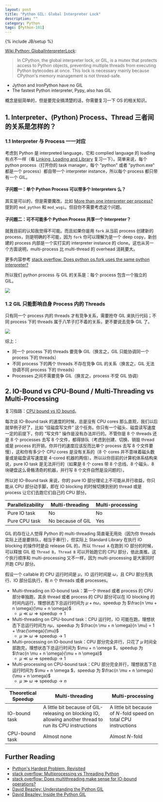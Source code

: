 ```yaml
---
layout: post
title: "Python GIL: Global Interpreter Lock"
description: ""
category: Python
tags: [Python-101]
---
```

{% include JB/setup %}

[GIL-vs-Process]: https://farm5.staticflickr.com/4362/36824252206_bd6fe5a2e6_z_d.jpg
[GIL-vs-Thread]: https://farm5.staticflickr.com/4434/36872027291_1003ba8dc5_z_d.jpg

[Wiki Python: GlobalInterpreterLock](https://wiki.python.org/moin/GlobalInterpreterLock):

> In CPython, the global interpreter lock, or GIL, is a mutex that protects access to Python objects, preventing multiple threads from executing Python bytecodes at once. This lock is necessary mainly because CPython's memory management is not thread-safe.

- Jython and IronPython have no GIL
- The fastest Python interpreter, Pypy, also has GIL

概念是挺简单的，但是要完全搞清楚的话，你需要复习一下 OS 的相关知识。

## 1. Interpreter、(Python) Process、Thread 三者间的关系是怎样的？

### 1.1 Interpreter 与 Process 一一对应

考虑到 Python 是 interpreted language，它和 complied language 的 loading 有点不一样（看 [Linking, Loading and Library](/os/2016/06/29/linking-loading-and-library) 复习一下）。简单来说，每个 python process（打开你的 task manager，每个 "python" 或者 "python.exe" 都是一个 process）都自带一个 interpreter instance，所以每个 process 都只带有一个 GIL。

#### 子问题一：单个 Python Process 可以带多个 Interpreters 么？

其实是可以的，但是需要魔改。比如 [More than one interpreter per process?](https://bytes.com/topic/python/answers/750015-more-than-one-interpreter-per-process) 提到的 `mod_python` 和 `mod_wsgi`。但目你不需要考虑这个问题。

#### 子问题二：可不可能多个 Python Process 共享一个 Interpreter？

就我目前的认知我觉得不可能。而且如果你是用 `fork` 从当前 process 创建新的 process，则是明确的不可能，因为 `fork` 你可以理解为是一个 deep copy，新创建的 process 内部是一个实打实的 interpreter instance 的 clone。这也从另一个方面说明，multi-process 比 multi-thread 的 overhead 消耗要大。

更多内容参考 [stack overflow: Does python os.fork uses the same python interpreter?](https://stackoverflow.com/questions/30157895/does-python-os-fork-uses-the-same-python-interpreter)

所以我们 python process 与 GIL 的关系是：每个 process 包含一个独立的 GIL。

![][GIL-vs-Process]

### 1.2 GIL 只能影响自身 Process 内的 Threads

只有同一个 process 内的 threads 才有竞争关系，需要抢夺 GIL 来执行代码；不同 process 下的 threads 属于八竿子打不着的关系，更不要说去竞争 GIL 了。

![][GIL-vs-Thread]

综上：

- 同一个 process 下的 threads 要竞争 GIL（换言之，GIL 只能协调同一个 process 下的 threads）
- 不同 process 下的两个 threads 不存在竞争 GIL 的关系（换言之，GIL 无法协调不同 process 下的 threads）
- Processes 之间不需要竞争 GIL（换言之，process 不受 GIL 协调）

## 2. IO-Bound vs CPU-Bound / Multi-Threading vs Multi-Processing

复习指路：[CPU bound vs IO bound](/os/2017/03/20/cpu-bound-vs-io-bound)。

每次谈 IO-Bound task 的速度的时候，总是没有 CPU cores 那么直观，我们以后就举例子好了，比如 “往磁盘写文件” 这个任务。你只有一个磁头、磁盘读写速度一定的前提下，你的 “写文件” 操作是没有办法并行的。不管你是 8 个 threads 还是 8 个 processes 去写 8 个文件，都得排队（考虑到创建、切换、销毁 thread 或是 process 的开销，你并行的速度应该反而比单个 process 去写 8 个文件要慢），这和你有多少个 CPU cores 是没有关系的（8 个 cores 并不意味着磁头数量或是磁盘读写速度是 4-cored 机器的两倍）。所以以你目前的计算机体系结构来说，pure IO task 是无法并行的（如果是 8 个 cores 带 8 个总线、8 个磁头、8 块硬盘这么骨骼清奇的机器，并行写 8 个文件自然是没问题的）。

所以对 IO-Bound task 来说，你的 pure IO 部分理论上不可能从并行收益，你只能从 CPU 部分动手脚，即在 IO blocking 的时候切换到别的 thread 或是 process 让它们去跑它们自己的 CPU 部分。

| Parallelizability | Multi-threading   | Multi-processing |
|-------------------|-------------------|------------------|
| Pure IO task      | No                | No               |
| Pure CPU task     | No because of GIL | Yes              |

GIL 的存在让人觉得 Python 的 multi-threading 简直毫无用处（因为你 threads 实际上还是要排队，相当于串行），但实际上 Standard Library 在执行 IO blocking 的操作时是会 release GIL 的，所以 `Thread A` 在跑到 IO 部分的时候，可以释放 GIL 给 `Thread B`，`Thread B` 可以开始跑它的 CPU 部分，依此类推。这个执行顺序和 multi-processing 又不一样，因为 multi-processing 是大家同时开跑 CPU 部分。

假设一个 callable 的 CPU 运行时间是 $\mu$，IO 运行时间是 $\omega$，且 CPU 部分先执行、IO 部分后执行，有 $n$ 个 threads 或者 processes。

- Multi-threading on IO-bound task：第一个 thread 或者 process 的 CPU 部分单独跑，其余 thread 或者 process 的 CPU 部分可以在 IO blocking 的时间内运行，理想状态下总运行时间为 $\mu + n \omega$，speedup 为 $\frac{n \mu + n \omega}{\mu + n \omega}$
    - $\mu \ll \omega \Rightarrow \text{speedup} \to 1$ 
- Multi-threading on CPU-bound task：CPU 运行时，IO 可能在跑，理想状态下总运行时间为 $n \mu$，speedup 为 $\frac{n \mu + n \omega}{n \mu} = 1 + \frac{\omega}{\mu}$
    - $\mu \gg \omega \Rightarrow \text{speedup} \to 1$ 
- Multi-processing on IO-bound task：CPU 部分完全并行，只花了 $\mu$ 时间全部跑完，理想状态下总运行时间为 $\mu + n \omega $，speedup 为 $\frac{n \mu + n \omega}{\mu + n \omega}$
    - $\mu \ll \omega \Rightarrow \text{speedup} \to 1$ 
- Multi-processing on CPU-bound task：CPU 部分完全并行，理想状态下总运行时间为 $\mu + n \omega $，speedup 为 $\frac{n \mu + n \omega}{\mu + n \omega}$
    - $\mu \gg \omega \Rightarrow \text{speedup} \to n$ 

| Theoretical Speedup | Multi-threading                                                                                           | Multi-processing                       |
|---------------------|-----------------------------------------------------------------------------------------------------------|----------------------------------------|
| IO-bound task       | A little bit because of GIL-releasing on blocking IO, allowing another thread to run its CPU instructions | A little bit because of $N$-fold speed on total CPU instructions |
| CPU-bound task      | Almost none                                                                                               | Almost $N$-fold                        |

## Further Reading

- [Python's Hardest Problem, Revisited](https://jeffknupp.com/blog/2013/06/30/pythons-hardest-problem-revisited/)
- [stack overflow: Multiprocessing vs Threading Python](https://stackoverflow.com/questions/3044580/multiprocessing-vs-threading-python)
- [stack overflow: Does multithreading make sense for IO-bound operations?](https://stackoverflow.com/questions/902425/does-multithreading-make-sense-for-io-bound-operations)
- [David Beazley: Understanding the Python GIL](http://www.dabeaz.com/python/UnderstandingGIL.pdf)
- [David Beazley: Inside the Python GIL](http://www.dabeaz.com/python/GIL.pdf)